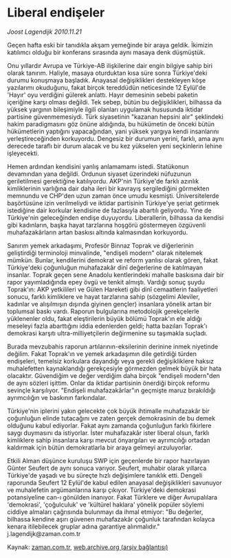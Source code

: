 # Liberal endişeler

*Joost Lagendijk 2010.11.21*

<td class="news-spot">
<p>Geçen hafta eski bir tanıdıkla akşam yemeğinde bir araya geldik. İkimizin katılımcı olduğu bir konferans sırasında aynı masaya denk düşmüştük.</p>
<p><p>Onu yıllardır Avrupa ve Türkiye-AB ilişkilerine dair engin bilgiye sahip biri olarak tanırım. Haliyle, masaya oturduktan kısa süre sonra Türkiye'deki durumu konuşmaya başladık. Anayasal değişiklikleri destekleyen köşe yazılarımı okuduğunu, fakat birçok tereddüdün neticesinde 12 Eylül'de 'Hayır' oyu verdiğini gülerek anlattı. Hayır demesinin sebebi paketin içeriğine karşı olması değildi. Tek sebep, bütün bu değişiklikleri, bilhassa da yüksek yargının bileşimiyle ilgili olanları uygulamak hususunda iktidar partisine güvenmemesiydi. Türk siyasetinin "kazanan hepsini alır" şeklindeki hakim paradigmasını göz önüne aldığında, bu hükümetin de önceki bütün hükümetlerin yaptığını yapacağından, yani yüksek yargıya kendi insanlarını yerleştireceğinden korkuyordu. Dengesiz bir durumun yerini, farklı, ama aynı derecede taraflı bir durum alacak ve bu kez yükselen yeni seçkinlerin lehine işleyecekti.
<p>Hemen ardından kendisini yanlış anlamamamı istedi. Statükonun devamından yana değildi. Ordunun siyaset üzerindeki nüfuzunun geriletilmesi gerektiğine katılıyordu. AKP'nin Türkiye'de farklı azınlık kimliklerinin varlığına dair daha ileri bir kavrayış sergilediğini görmekten memnundu ve CHP'den uzun zaman önce umudu kesmişti. Üniversitelerde başörtüsüne izin verilmeliydi ve iktidar partisinin Türkiye'ye şeriat getirmek istediğine dair korkular kendisine de fazlasıyla abartılı geliyordu. Yine de Türkiye'nin geleceğinden endişe duyuyordu. Liberallerin, bilhassa da kendisi gibi kadınların, başka hayat tarzlarına hoşgörü göstermeyen özgüvenli muhafazakârların artan baskısı altında kalmasından korkuyordu.
<p>Sanırım yemek arkadaşımı, Profesör Binnaz Toprak ve diğerlerinin geliştirdiği terminoloji minvalinde, "endişeli modern" olarak nitelemek mümkün. Bunlar, kendilerini demokrat ve reform yanlısı olarak gören, fakat Türkiye'deki çoğunluğun muhafazakâr dinî değerlerine de katılmayan insanlar. Toprak geçen sene Anadolu kentlerindeki mahalle baskısına dair bir rapor yayımladığında epey övgü ve tenkit almıştı. Vardığı sonuç şuydu Toprak'ın: AKP yetkilileri ve Gülen Hareketi gibi dinî cemaatlerin faaliyetleri sonucu, farklı kimliklere ve hayat tarzlarına sahip (sözgelimi Aleviler, kadınlar ve alışılmışın dışında giyinen gençler) insanlara yönelik artan bir toplumsal baskı vardı. Raporun bulgularına metodolojik gerekçelerle yüklenenler oldu, fakat eleştirilerin büyük bölümü Toprak'ın ele aldığı meseleyi fazla abarttığını iddia edenlerden geldi; hatta bazıları Toprak'ı demokrasi karşıtı ultra-milliyetçilerin değirmenine su taşımakla suçladı.
<p>Burada mevzubahis raporun artılarının-eksilerinin derinine inmek niyetinde değilim. Fakat Toprak'ın ve yemek arkadaşımın dile getirdiği türden endişeleri, temelsiz korkulara dayandığı veya gerekli değişikliklere haksız muhalefetten kaynaklandığı gerekçesiyle görmezden gelmek büyük bir hata olacaktır. Güvendiğim ve değer verdiğim daha birçok "endişeli modern"den de aynı sözleri işittim. Onlar da iktidar partisinin önerdiği birçok reformu sevinçle karşılıyor. "Endişeli muhafazakârlar"ın geçmişte maruz bırakıldığı ayrımcılığın ve baskının farkındalar.
<p>Türkiye'nin iplerini yakın gelecekte çok büyük ihtimalle muhafazakâr bir çoğunluğun elinde tutacağını ve zaten gerçek demokrasinin de bu demek olduğunu kabul ediyorlar. Fakat aynı zamanda çoğunluğun farklı fikirlere saygı duymasını da istiyorlar. İster muhafazakâr ister liberal olsun, farklı kimliklere sahip insanlara karşı mevcut önyargıları ve ayrımcılığı ortadan kaldırmak için bütün demokratlarla bir araya gelmeyi arzuluyorlar.
<p> Etkili Alman düşünce kuruluşu SWP için geçenlerde bir rapor hazırlayan Günter Seufert de aynı sonuca varıyor. Seufert, muhabir olarak yıllarca Türkiye'de yaşadı ve bu süreçte hızlı değişimlere tanıklık etti. Dengeli raporunda Seufert 12 Eylül'de kabul edilen anayasal değişiklikleri savunuyor ve muhalefetin argümanlarına karşı çıkıyor. Türkiye'deki demokrasi potansiyeline can-ı gönülden inanıyor. Fakat Türklere ve diğer Avrupalılara 'demokrasi', 'çoğulculuk' ve 'kültürel haklara' yönelik popüler söylemi ciddiye almaları çağrısında bulunmayı da ihmal etmiyor: "Bu değerler, bilhassa kendine aşırı güvenen muhafazakâr çoğunluk tarafından kolayca kenara itilebilecek gruplar adına garantiye alınmalıdır." j.lagendijk@zaman.com.tr</p>
<a href="http://web.archive.org/web/20101130214828/mailto:j.lagendijk@zaman.com.tr">
</a></p></p></p></p></p></p></td>

Kaynak: [zaman.com.tr](http://zaman.com.tr/yazar.do?yazino=1055027), [web.archive.org (arşiv bağlantısı)](http://web.archive.org/web/20101130214828/http://zaman.com.tr/yazar.do?yazino=1055027)
